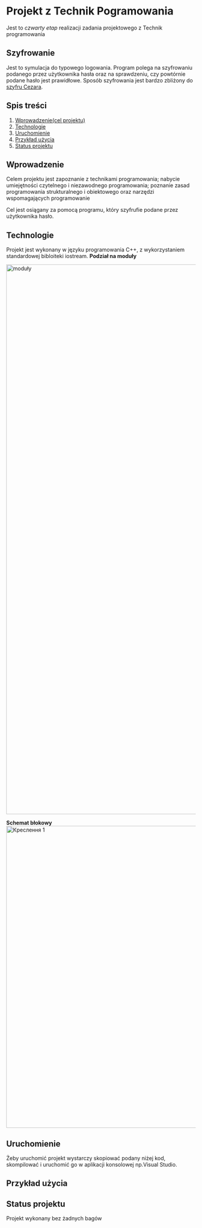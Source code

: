 # Projekt z Technik Pogramowania
Jest to *czwarty etap* realizacji zadania projektowego z Technik programowania
## Szyfrowanie
Jest to symulacja do typowego logowania. Program polega na szyfrowaniu podanego przez użytkownika hasła oraz na sprawdzeniu, czy powtórnie podane hasło jest prawidłowe. Sposób szyfrowania jest bardzo zbliżony do [szyfru Cezara](https://pl.wikipedia.org/wiki/Szyfr_Cezara).
## Spis treści
1. [Wprowadzenie(cel projektu)](#Wprowadzenie)
2. [Technologie](#Technologie)
3. [Uruchomienie](#Uruchomienie)
4. [Przykład użycia](#Przykład-użycia)
5. [Status projektu](#Status-projektu)
## Wprowadzenie
Celem projektu jest zapoznanie z technikami programowania; nabycie umiejętności czytelnego i niezawodnego programowania; poznanie zasad programowania strukturalnego i obiektowego oraz narzędzi wspomagających programowanie

Cel jest osiągany za pomocą programu, który szyfrufie podane przez użytkownika hasło.

## Technologie
Projekt jest wykonany w języku programowania C++, z wykorzystaniem standardowej bibloiteki iostream.
**Podział na moduły**

<img width="1462" alt="moduły" src="https://user-images.githubusercontent.com/106164543/172897243-c9cc3be4-4740-4bb9-a8c2-d828d11f8ec7.png">

**Schemat błokowy**
<img width="803" alt="Креслення 1" src="https://user-images.githubusercontent.com/106164543/172908513-35edfef7-274c-4f27-9bf2-07d4df622005.png">

## Uruchomienie
Żeby uruchomić projekt wystarczy skopiować podany niżej kod, skompilować i uruchomić go w aplikacji konsolowej np.Visual Studio.
## Przykład użycia

## Status projektu
Projekt wykonany bez żadnych bagów
